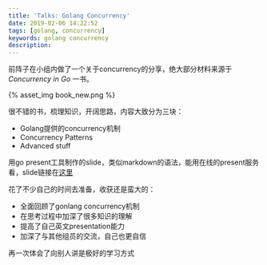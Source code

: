 ```yaml
---
title: 'Talks: Golang Concurrency'
date: 2019-02-06 14:22:52
tags: [golang, concurrency]
keywords: golang concurrency
description:
---
```


前阵子在小组内做了一个关于concurrency的分享，绝大部分材料来源于 *Concurrency in Go* 一书。

{% asset_img book_new.png %}

很不错的书，梳理知识，开阔思路，内容大致分为三块：

*  Golang提供的concurrency机制
*  Concurrency Patterns
*  Advanced stuff

<!-- more -->

用go present工具制作的slide，类似markdown的语法，能用在线的present服务看，slide链接在[这里](https://go-talks.appspot.com/github.com/eliteGoblin/Notes/cs/presentations/topics/concurrency/slide/main.slide#1)

花了不少自己的时间去准备，收获还是蛮大的：

*  全面回顾了gonlang concurrency机制
*  在思考过程中加深了很多知识的理解
*  提高了自己英文presentation能力
*  加深了与其他组员的交流，自己也更自信

再一次体会了向别人讲是极好的学习方式
